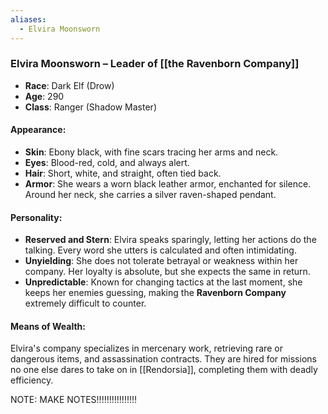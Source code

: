 ```yaml
---
aliases:
  - Elvira Moonsworn
---
```

### **Elvira Moonsworn – Leader of [[the Ravenborn Company]]**

- **Race**: Dark Elf (Drow)
- **Age**: 290
- **Class**: Ranger (Shadow Master)

#### **Appearance**:

- **Skin**: Ebony black, with fine scars tracing her arms and neck.
- **Eyes**: Blood-red, cold, and always alert.
- **Hair**: Short, white, and straight, often tied back.
- **Armor**: She wears a worn black leather armor, enchanted for silence. Around her neck, she carries a silver raven-shaped pendant.

#### **Personality**:

- **Reserved and Stern**: Elvira speaks sparingly, letting her actions do the talking. Every word she utters is calculated and often intimidating.
- **Unyielding**: She does not tolerate betrayal or weakness within her company. Her loyalty is absolute, but she expects the same in return.
- **Unpredictable**: Known for changing tactics at the last moment, she keeps her enemies guessing, making the **Ravenborn Company** extremely difficult to counter.

#### **Means of Wealth**:

Elvira's company specializes in mercenary work, retrieving rare or dangerous items, and assassination contracts. They are hired for missions no one else dares to take on in [[Rendorsia]], completing them with deadly efficiency.


NOTE: MAKE NOTES!!!!!!!!!!!!!!!!